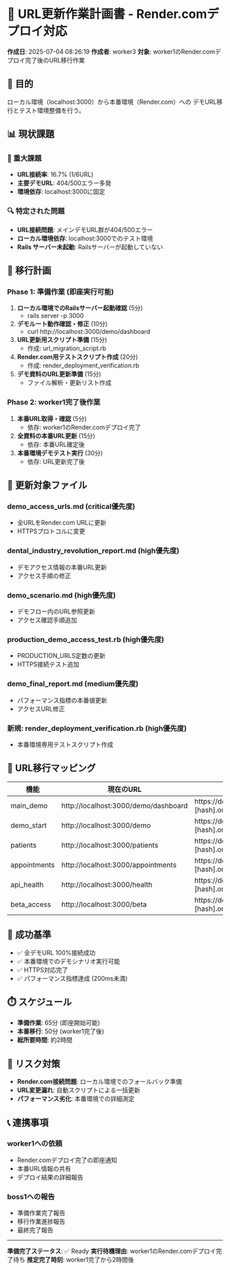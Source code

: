
# 🔄 URL更新作業計画書 - Render.comデプロイ対応

**作成日**: 2025-07-04 08:26:19
**作成者**: worker3
**対象**: worker1のRender.comデプロイ完了後のURL移行作業

## 🎯 目的

ローカル環境（localhost:3000）から本番環境（Render.com）への
デモURL移行とテスト環境整備を行う。

## 📊 現状課題

### 🚨 重大課題
- **URL接続率**: 16.7% (1/6URL)
- **主要デモURL**: 404/500エラー多発
- **環境依存**: localhost:3000に固定

### 🔍 特定された問題
- **URL接続問題**: メインデモURL群が404/500エラー
- **ローカル環境依存**: localhost:3000でのテスト環境
- **Rails サーバー未起動**: Railsサーバーが起動していない

## 🚀 移行計画

### Phase 1: 準備作業 (即座実行可能)
1. **ローカル環境でのRailsサーバー起動確認** (5分)
   - rails server -p 3000
2. **デモルート動作確認・修正** (10分)
   - curl http://localhost:3000/demo/dashboard
3. **URL更新用スクリプト準備** (15分)
   - 作成: url_migration_script.rb
4. **Render.com用テストスクリプト作成** (20分)
   - 作成: render_deployment_verification.rb
5. **デモ資料のURL更新準備** (15分)
   - ファイル解析・更新リスト作成

### Phase 2: worker1完了後作業
1. **本番URL取得・確認** (5分)
   - 依存: worker1のRender.comデプロイ完了
2. **全資料の本番URL更新** (15分)
   - 依存: 本番URL確定後
3. **本番環境デモテスト実行** (30分)
   - 依存: URL更新完了後

## 📝 更新対象ファイル

### demo_access_urls.md (critical優先度)
- 全URLをRender.com URLに更新
- HTTPSプロトコルに変更

### dental_industry_revolution_report.md (high優先度)
- デモアクセス情報の本番URL更新
- アクセス手順の修正

### demo_scenario.md (high優先度)
- デモフロー内のURL参照更新
- アクセス確認手順追加

### production_demo_access_test.rb (high優先度)
- PRODUCTION_URLS定数の更新
- HTTPS接続テスト追加

### demo_final_report.md (medium優先度)
- パフォーマンス指標の本番値更新
- アクセスURL修正

### 新規: render_deployment_verification.rb (high優先度)
- 本番環境専用テストスクリプト作成

## 🔄 URL移行マッピング

| 機能 | 現在のURL | 移行後URL |
|------|-----------|-----------|
| main_demo | http://localhost:3000/demo/dashboard | https://dentalsystem-[hash].onrender.com/demo/dashboard |
| demo_start | http://localhost:3000/demo | https://dentalsystem-[hash].onrender.com/demo |
| patients | http://localhost:3000/patients | https://dentalsystem-[hash].onrender.com/patients |
| appointments | http://localhost:3000/appointments | https://dentalsystem-[hash].onrender.com/appointments |
| api_health | http://localhost:3000/health | https://dentalsystem-[hash].onrender.com/health |
| beta_access | http://localhost:3000/beta | https://dentalsystem-[hash].onrender.com/beta |

## 🎯 成功基準

- ✅ 全デモURL 100%接続成功
- ✅ 本番環境でのデモシナリオ実行可能
- ✅ HTTPS対応完了
- ✅ パフォーマンス指標達成 (200ms未満)

## ⏱️ スケジュール

- **準備作業**: 65分 (即座開始可能)
- **本番移行**: 50分 (worker1完了後)
- **総所要時間**: 約2時間

## 🚨 リスク対策

- **Render.com接続問題**: ローカル環境でのフォールバック準備
- **URL変更漏れ**: 自動スクリプトによる一括更新
- **パフォーマンス劣化**: 本番環境での詳細測定

## 📞 連携事項

### worker1への依頼
- Render.comデプロイ完了の即座通知
- 本番URL情報の共有
- デプロイ結果の詳細報告

### boss1への報告
- 準備作業完了報告
- 移行作業進捗報告
- 最終完了報告

---

**準備完了ステータス**: ✅ Ready
**実行待機理由**: worker1のRender.comデプロイ完了待ち
**推定完了時刻**: worker1完了から2時間後

